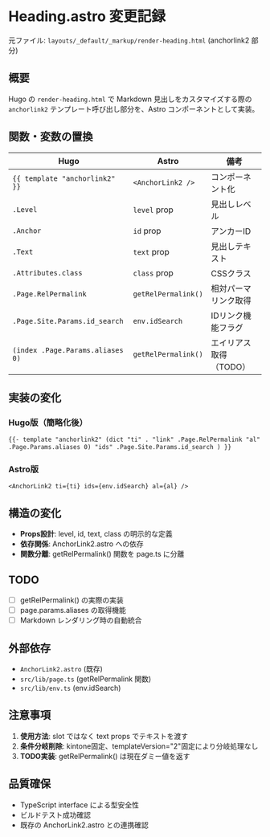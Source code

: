 # Heading.astro 変更記録

元ファイル: `layouts/_default/_markup/render-heading.html` (anchorlink2 部分)

## 概要

Hugo の `render-heading.html` で Markdown 見出しをカスタマイズする際の `anchorlink2` テンプレート呼び出し部分を、Astro コンポーネントとして実装。

## 関数・変数の置換

| Hugo                             | Astro               | 備考                   |
| -------------------------------- | ------------------- | ---------------------- |
| `{{ template "anchorlink2" }}`   | `<AnchorLink2 />`   | コンポーネント化       |
| `.Level`                         | `level` prop        | 見出しレベル           |
| `.Anchor`                        | `id` prop           | アンカーID             |
| `.Text`                          | `text` prop         | 見出しテキスト         |
| `.Attributes.class`              | `class` prop        | CSSクラス              |
| `.Page.RelPermalink`             | `getRelPermalink()` | 相対パーマリンク取得   |
| `.Page.Site.Params.id_search`    | `env.idSearch`      | IDリンク機能フラグ     |
| `(index .Page.Params.aliases 0)` | `getRelPermalink()` | エイリアス取得（TODO） |

## 実装の変化

### Hugo版（簡略化後）

```html
{{- template "anchorlink2" (dict "ti" . "link" .Page.RelPermalink "al" (index
.Page.Params.aliases 0) "ids" .Page.Site.Params.id_search ) }}
```

### Astro版

```astro
<AnchorLink2 ti={ti} ids={env.idSearch} al={al} />
```

## 構造の変化

- **Props設計**: level, id, text, class の明示的な定義
- **依存関係**: AnchorLink2.astro への依存
- **関数分離**: getRelPermalink() 関数を page.ts に分離

## TODO

- [ ] getRelPermalink() の実際の実装
- [ ] page.params.aliases の取得機能
- [ ] Markdown レンダリング時の自動統合

## 外部依存

- `AnchorLink2.astro` (既存)
- `src/lib/page.ts` (getRelPermalink 関数)
- `src/lib/env.ts` (env.idSearch)

## 注意事項

1. **使用方法**: slot ではなく text props でテキストを渡す
2. **条件分岐削除**: kintone固定、templateVersion="2"固定により分岐処理なし
3. **TODO実装**: getRelPermalink() は現在ダミー値を返す

## 品質確保

- TypeScript interface による型安全性
- ビルドテスト成功確認
- 既存の AnchorLink2.astro との連携確認
